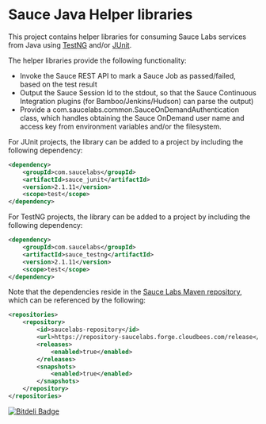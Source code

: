 Sauce Java Helper libraries
==========

This project contains helper libraries for consuming Sauce Labs services from Java using [TestNG](http://www.testng.org)
and/or [JUnit](http://www.junit.org).

The helper libraries provide the following functionality:

* Invoke the Sauce REST API to mark a Sauce Job as passed/failed, based on the test result
* Output the Sauce Session Id to the stdout, so that the Sauce Continuous Integration plugins (for Bamboo/Jenkins/Hudson)
can parse the output)
* Provide a com.saucelabs.common.SauceOnDemandAuthentication class, which handles obtaining the Sauce OnDemand user name
and access key from environment variables and/or the filesystem.

For JUnit projects, the library can be added to a project by including the following dependency:

```xml
<dependency>
    <groupId>com.saucelabs</groupId>
    <artifactId>sauce_junit</artifactId>
    <version>2.1.11</version>
    <scope>test</scope>
</dependency>
```

For TestNG projects, the library can be added to a project by including the following dependency:

```xml
<dependency>
    <groupId>com.saucelabs</groupId>
    <artifactId>sauce_testng</artifactId>
    <version>2.1.11</version>
    <scope>test</scope>
</dependency>
```

Note that the dependencies reside in the [Sauce Labs Maven repository](http://repository-saucelabs.forge.cloudbees.com/release/com/saucelabs/), which can be referenced by the following:

```xml
<repositories>
    <repository>
        <id>saucelabs-repository</id>
        <url>https://repository-saucelabs.forge.cloudbees.com/release</url>
        <releases>
            <enabled>true</enabled>
        </releases>
        <snapshots>
            <enabled>true</enabled>
        </snapshots>
    </repository>
</repositories>
```

[![Bitdeli Badge](https://d2weczhvl823v0.cloudfront.net/saucelabs/sauce-java/trend.png)](https://bitdeli.com/free "Bitdeli Badge")
